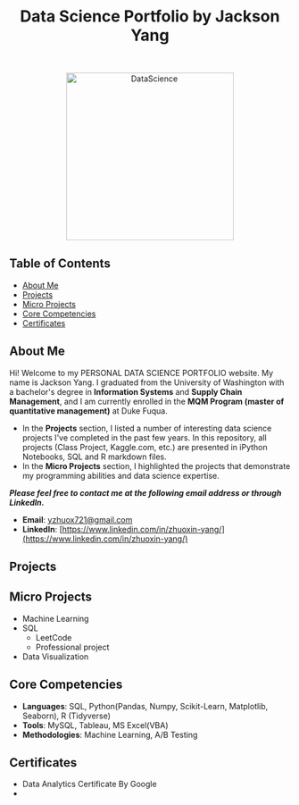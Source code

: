 <h1 align="center"> Data Science Portfolio by Jackson Yang </h1> <br>

<p align="center">
    <img alt="DataScience" title="DataScience" src="https://scontent-atl3-2.xx.fbcdn.net/v/t1.6435-9/50668157_10161237108170705_9039394814923112448_n.png?_nc_cat=109&ccb=1-7&_nc_sid=09cbfe&_nc_ohc=HUt-sXnpOWUAX8fzM8h&tn=omnbPY_wYR65mjka&_nc_ht=scontent-atl3-2.xx&oh=00_AT91SnJkMp0ZSKjEHSOKQYBBSmOjKjzUWhsfX3RrH2hPyg&oe=6317EB4B" width="300" height="300">
  </a>
</p>


## Table of Contents
* [About Me](#about-me)
* [Projects](#projects)
* [Micro Projects](#micro-projects)
* [Core Competencies](#core-competencies)
* [Certificates](Certificates)


## About Me
Hi! Welcome to my PERSONAL DATA SCIENCE PORTFOLIO website. My name is Jackson Yang. I graduated from the University of Washington with a bachelor's degree in **Information Systems** and **Supply Chain Management**, and I am currently enrolled in the **MQM Program (master of quantitative management)** at Duke Fuqua. 

- In the **Projects** section, I listed a number of interesting data science projects I've completed in the past few years. In this repository, all projects (Class Project, Kaggle.com, etc.) are presented in iPython Notebooks, SQL and R markdown files.
- In the **Micro Projects** section, I highlighted the projects that demonstrate my programming abilities and data science expertise.

***Please feel free to contact me at the following email address or through Linkedln.***

- **Email**: [yzhuox721@gmail.com](yzhuox721@gmail.com)
- **Linkedln**: [https://www.linkedin.com/in/zhuoxin-yang/](https://www.linkedin.com/in/zhuoxin-yang/)


## Projects



## Micro Projects
- Machine Learning
- SQL
    - LeetCode
    - Professional project
- Data Visualization


## Core Competencies
- **Languages**: SQL, Python(Pandas, Numpy, Scikit-Learn, Matplotlib, Seaborn), R (Tidyverse)
- **Tools**: MySQL, Tableau, MS Excel(VBA)
- **Methodologies**: Machine Learning, A/B Testing

## Certificates
- Data Analytics Certificate By Google
- 
